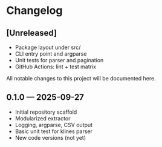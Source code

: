 # Changelog

## [Unreleased]
- Package layout under src/
- CLI entry point and argparse
- Unit tests for parser and pagination
- GitHub Actions: lint + test matrix

All notable changes to this project will be documented here.

## 0.1.0 — 2025-09-27
- Initial repository scaffold
- Modularized extractor
- Logging, argparse, CSV output
- Basic unit test for klines parser
- New code versions (not yet)
